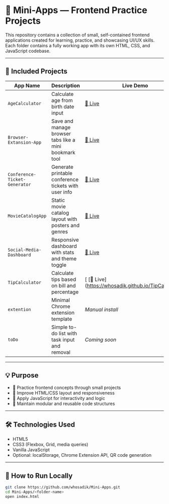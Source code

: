 # 🧰 Mini-Apps — Frontend Practice Projects

This repository contains a collection of small, self-contained frontend applications created for learning, practice, and showcasing UI/UX skills. Each folder contains a fully working app with its own HTML, CSS, and JavaScript codebase.

---

## 📁 Included Projects

| App Name                       | Description                                         | Live Demo |
|-------------------------------|-----------------------------------------------------|-----------|
| `AgeCalculator`               | Calculate age from birth date input                |  [🔗 Live](https://whosadik.github.io/AgeCalculator/)|
| `Browser-Extansion-App`       | Save and manage browser tabs like a mini bookmark tool | [🔗 Live](https://whosadik.github.io/Browser-Extansion-App/) |
| `Conference-Ticket-Generator` | Generate printable conference tickets with user info | [🔗 Live](https://whosadik.github.io/Conference-Ticket-Generator/) |
| `MovieCatalogApp`             | Static movie catalog layout with posters and genres | [🔗 Live](https://whosadik.github.io/MovieCatalogApp/) |
| `Social-Media-Dashboard`      | Responsive dashboard with stats and theme toggle    | [🔗 Live](https://whosadik.github.io/Social-Media-Dashboard/) |
| `TipCalculator`               | Calculate tips based on bill and percentage         |[  [🔗 Live] (https://whosadik.github.io/TipCalculator/)|
| `extention`                   | Minimal Chrome extension template                   | *Manual install* |
| `toDo`                        | Simple to-do list with task input and removal       | *Coming soon* |

---

## 💡 Purpose

- 🧪 Practice frontend concepts through small projects  
- 🎨 Improve HTML/CSS layout and responsiveness  
- 🧠 Apply JavaScript for interactivity and logic  
- 📁 Maintain modular and reusable code structures  

---

## 🛠️ Technologies Used

- HTML5  
- CSS3 (Flexbox, Grid, media queries)  
- Vanilla JavaScript  
- Optional: localStorage, Chrome Extension API, QR code generation

---

## 🚀 How to Run Locally

```bash
git clone https://github.com/whosadik/Mini-Apps.git
cd Mini-Apps/<folder-name>
open index.html
